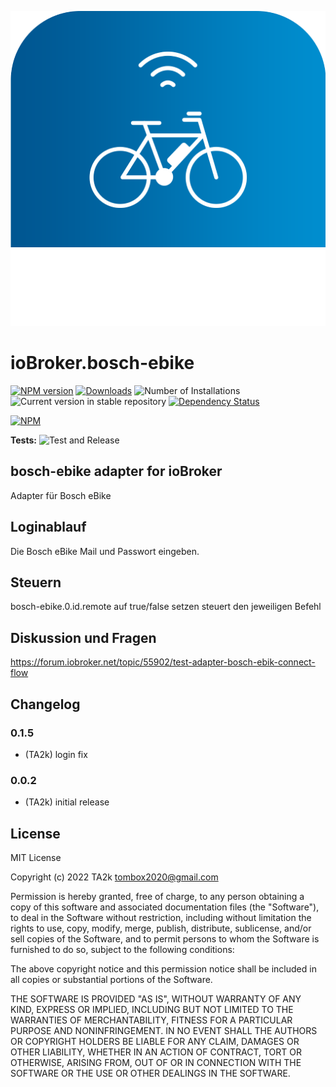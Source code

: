 ![Logo](admin/bosch-ebike.png)

# ioBroker.bosch-ebike

[![NPM version](https://img.shields.io/npm/v/iobroker.bosch-ebike.svg)](https://www.npmjs.com/package/iobroker.bosch-ebike)
[![Downloads](https://img.shields.io/npm/dm/iobroker.bosch-ebike.svg)](https://www.npmjs.com/package/iobroker.bosch-ebike)
![Number of Installations](https://iobroker.live/badges/bosch-ebike-installed.svg)
![Current version in stable repository](https://iobroker.live/badges/bosch-ebike-stable.svg)
[![Dependency Status](https://img.shields.io/david/TA2k/iobroker.bosch-ebike.svg)](https://david-dm.org/TA2k/iobroker.bosch-ebike)

[![NPM](https://nodei.co/npm/iobroker.bosch-ebike.png?downloads=true)](https://nodei.co/npm/iobroker.bosch-ebike/)

**Tests:** ![Test and Release](https://github.com/TA2k/ioBroker.bosch-ebike/workflows/Test%20and%20Release/badge.svg)

## bosch-ebike adapter for ioBroker

Adapter für Bosch eBike

## Loginablauf

Die Bosch eBike Mail und Passwort eingeben.

## Steuern

bosch-ebike.0.id.remote auf true/false setzen steuert den jeweiligen Befehl

## Diskussion und Fragen

<https://forum.iobroker.net/topic/55902/test-adapter-bosch-ebik-connect-flow>

## Changelog

### 0.1.5

- (TA2k) login fix

### 0.0.2

- (TA2k) initial release

## License

MIT License

Copyright (c) 2022 TA2k <tombox2020@gmail.com>

Permission is hereby granted, free of charge, to any person obtaining a copy
of this software and associated documentation files (the "Software"), to deal
in the Software without restriction, including without limitation the rights
to use, copy, modify, merge, publish, distribute, sublicense, and/or sell
copies of the Software, and to permit persons to whom the Software is
furnished to do so, subject to the following conditions:

The above copyright notice and this permission notice shall be included in all
copies or substantial portions of the Software.

THE SOFTWARE IS PROVIDED "AS IS", WITHOUT WARRANTY OF ANY KIND, EXPRESS OR
IMPLIED, INCLUDING BUT NOT LIMITED TO THE WARRANTIES OF MERCHANTABILITY,
FITNESS FOR A PARTICULAR PURPOSE AND NONINFRINGEMENT. IN NO EVENT SHALL THE
AUTHORS OR COPYRIGHT HOLDERS BE LIABLE FOR ANY CLAIM, DAMAGES OR OTHER
LIABILITY, WHETHER IN AN ACTION OF CONTRACT, TORT OR OTHERWISE, ARISING FROM,
OUT OF OR IN CONNECTION WITH THE SOFTWARE OR THE USE OR OTHER DEALINGS IN THE
SOFTWARE.
